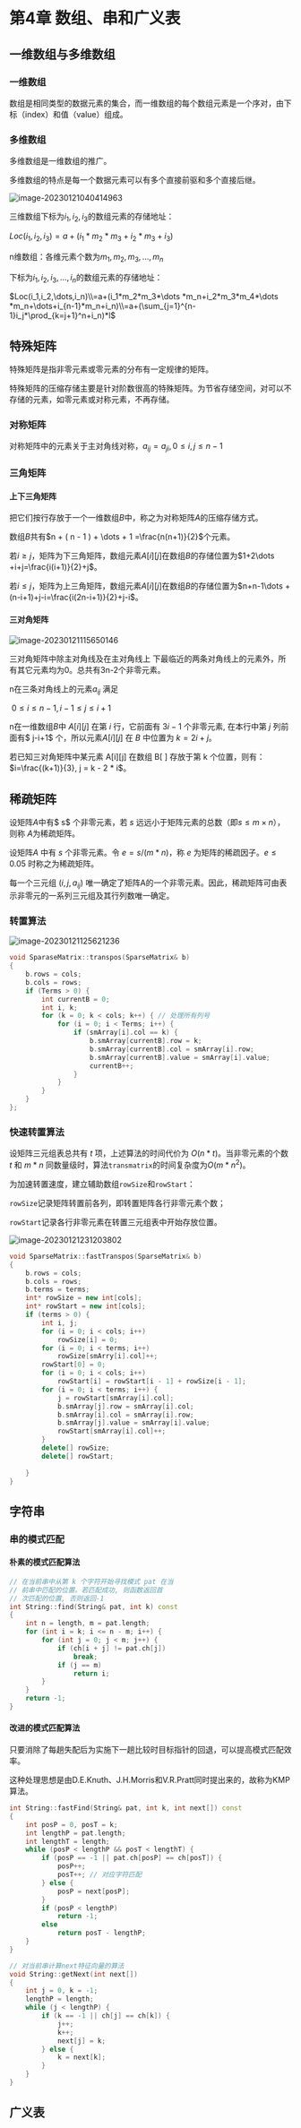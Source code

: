 # 第4章 数组、串和广义表

## 一维数组与多维数组

### 一维数组

数组是相同类型的数据元素的集合，而一维数组的每个数组元素是一个序对，由下标（index）和值（value）组成。 

### 多维数组

多维数组是一维数组的推广。

多维数组的特点是每一个数据元素可以有多个直接前驱和多个直接后继。

![image-20230121040414963](typora-user-images/image-20230121040414963.png)

三维数组下标为$i_1,i_2,i_3$的数组元素的存储地址：

$Loc(i_1,i_2,i_3)=a+(i_1*m_2*m_3+i_2*m_3+i_3)$

n维数组：各维元素个数为$m_1,m_2,m_3,\dots,m_n$

下标为$i_1,i_2,i_3,\dots,i_n$的数组元素的存储地址：

$Loc(i_1,i_2,\dots,i_n)\\=a+(i_1*m_2*m_3*\dots *m_n+i_2*m_3*m_4*\dots *m_n+\dots+i_{n-1}*m_n+i_n)\\=a+(\sum_{j=1}^{n-1}i_j*\prod_{k=j+1}^n+i_n)*l$

## 特殊矩阵

特殊矩阵是指非零元素或零元素的分布有一定规律的矩阵。

特殊矩阵的压缩存储主要是针对阶数很高的特殊矩阵。为节省存储空间，对可以不存储的元素，如零元素或对称元素，不再存储。

### 对称矩阵

对称矩阵中的元素关于主对角线对称，$a_{ij}=a_{ji},0\leq i,j\leq n-1$

### 三角矩阵

#### 上下三角矩阵

把它们按行存放于一个一维数组$B$中，称之为对称矩阵$A$的压缩存储方式。

数组$B$共有$n + ( n - 1 ) + \dots + 1 =\frac{n(n+1)}{2}$个元素。

若$i\geq j$，矩阵为下三角矩阵，数组元素$A[i][j]$在数组$B$的存储位置为$1+2\dots +i+j=\frac{i(i+1)}{2}+j$。

若$i\leq j$，矩阵为上三角矩阵，数组元素$A[i][j]$在数组$B$的存储位置为$n+n-1\dots +(n-i+1)+j-i=\frac{i(2n-i+1)}{2}+j-i$。

#### 三对角矩阵

![image-20230121115650146](typora-user-images/image-20230121115650146.png)

三对角矩阵中除主对角线及在主对角线上 下最临近的两条对角线上的元素外，所有其它元素均为0。总共有3n-2个非零元素。

n在三条对角线上的元素$a_{ij}$ 满足 

​       $0\leq i\leq n-1, i-1\leq j \leq i+1$

n在一维数组$B$中 $A[i][j]$ 在第 $i$ 行，它前面有 $3i-1$ 个非零元素, 在本行中第 $j$ 列前面有$ j-i+1$ 个，所以元素$A[i][j]$ 在 $B$ 中位置为 $k = 2i + j$。

若已知三对角矩阵中某元素 A[i][j] 在数组 B[ ] 存放于第 k 个位置，则有：$i=\frac{(k+1)}{3}, j = k - 2 * i$。

## 稀疏矩阵 

设矩阵$A$中有$ s$ 个非零元素，若 $s$ 远远小于矩阵元素的总数（即$s\leq m×n$），则称 $A$为稀疏矩阵。

设矩阵$A$ 中有 $s$ 个非零元素。令 $e = s/(m*n)$，称 $e$ 为矩阵的稀疏因子。$e\leq 0.05$ 时称之为稀疏矩阵。

每一个三元组 $(i, j, a_{ij})$ 唯一确定了矩阵A的一个非零元素。因此，稀疏矩阵可由表示非零元的一系列三元组及其行列数唯一确定。

### 转置算法

  ![image-20230121125621236](typora-user-images/image-20230121125621236.png)

```c++
void SparaseMatrix::transpos(SparseMatrix& b)
{
	b.rows = cols;
    b.cols = rows;
    if (Terms > 0) {
        int currentB = 0;
        int i, k;
        for (k = 0; k < cols; k++) { // 处理所有列号
            for (i = 0; i < Terms; i++) {
                if (smArray[i].col == k) {
                    b.smArray[currentB].row = k;
                    b.smArray[currentB].col = smArray[i].row;
                    b.smArray[currentB].value = smArray[i].value;
                    currentB++;
                }
            }
        }
    }
};
```

### 快速转置算法

设矩阵三元组表总共有 $t$ 项，上述算法的时间代价为 $O( n* t )$。当非零元素的个数 $t$ 和 $m*n$ 同数量级时，算法`transmatrix`的时间复杂度为$O(m*n^2)$。

为加速转置速度，建立辅助数组`rowSize`和`rowStart`：

`rowSize`记录矩阵转置前各列，即转置矩阵各行非零元素个数；

`rowStart`记录各行非零元素在转置三元组表中开始存放位置。

![image-20230121231203802](typora-user-images/image-20230121231203802.png)

```c++
void SparseMatrix::fastTranspos(SparseMatrix& b)
{
    b.rows = cols;
    b.cols = rows;
    b.terms = terms;
    int* rowSize = new int[cols];
    int* rowStart = new int[cols];
    if (terms > 0) {
        int i, j;
        for (i = 0; i < cols; i++)
            rowSize[i] = 0;
        for (i = 0; i < terms; i++)
            rowSize[smArry[i].col]++;
        rowStart[0] = 0;
        for (i = 0; i < cols; i++) 
            rowStart[i] = rowStart[i - 1] + rowSize[i - 1];
        for (i = 0; i < terms; i++) {
		    j = rowStart[smArray[i].col];
        	b.smArray[j].row = smArray[i].col;
            b.smArray[i].col = smArray[i].row;
            b.smArray[j].value = smArray[i].value;
            rowStart[smArray[i].col]++;
        }
        delete[] rowSize;
        delete[] rowStart;
        
    }
}
```



## 字符串

### 串的模式匹配

#### 朴素的模式匹配算法

```c++
// 在当前串中从第 k 个字符开始寻找模式 pat 在当
// 前串中匹配的位置。若匹配成功, 则函数返回首
// 次匹配的位置, 否则返回-1
int String::find(String& pat, int k) const
{
    int n = length, m = pat.length;
	for (int i = k; i <= n - m; i++) {
        for (int j = 0; j < m; j++) {
            if (ch[i + j] != pat.ch[j])
                break;
            if (j == m)
                return i;
        }
    }
    return -1;
}
```

#### 改进的模式匹配算法

只要消除了每趟失配后为实施下一趟比较时目标指针的回退，可以提高模式匹配效率。

这种处理思想是由D.E.Knuth、J.H.Morris和V.R.Pratt同时提出来的，故称为KMP算法。

```c++
int String::fastFind(String& pat, int k, int next[]) const
{
    int posP = 0, posT = k;
    int lengthP = pat.length;
    int lengthT = length;
    while (posP < lengthP && posT < lengthT) {
        if (posP == -1 || pat.ch[posP] == ch[posT]) {
            posP++;
            posT++; // 对应字符匹配
        } else {
            posP = next[posP];
        }
        if (posP < lengthP)
            return -1;
        else
            return posT - lengthP;
    }
}

// 对当前串计算next特征向量的算法
void String::getNext(int next[])
{
    int j = 0, k = -1;
    lengthP = length;
	while (j < lengthP) {
        if (k == -1 || ch[j] == ch[k]) {
            j++;
            k++;
            next[j] = k;
        } else {
            k = next[k];
        }
    }
}
```



## 广义表

